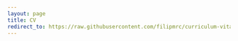 ```yaml
---
layout: page
title: CV
redirect_to: https://raw.githubusercontent.com/filipmrc/curriculum-vitae/04e25645a91f454345535c66e22a57fd336ff5b0/cv.pdf
---
```

